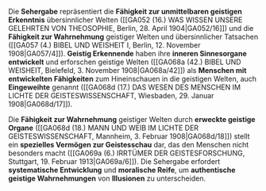 
Die **Sehergabe** repräsentiert die **Fähigkeit zur unmittelbaren geistigen Erkenntnis** übersinnlicher Welten ([[GA052 (16.) WAS WISSEN UNSERE GELEHRTEN VON THEOSOPHIE, Berlin, 28. April 1904|GA052/16]]) und die **Fähigkeit zur Wahrnehmung** geistiger Welten und übersinnlicher Tatsachen ([[GA057 (4.) BIBEL UND WEISHEIT I, Berlin, 12. November 1908|GA057/4]]). **Geistig Erkennende** haben ihre **inneren Sinnesorgane entwickelt** und erforschen geistige Welten ([[GA068a (42.) BIBEL UND WEISHEIT, Bielefeld, 3. November 1908|GA068a/42]]) als **Menschen mit entwickelten Fähigkeiten** zum Hineinschauen in die geistigen Welten, auch **Eingeweihte** genannt ([[GA068d (17.) DAS WESEN DES MENSCHEN IM LICHTE DER GEISTESWISSENSCHAFT, Wiesbaden, 29. Januar 1908|GA068d/17]]).

Die **Fähigkeit zur Wahrnehmung** geistiger Welten durch **erweckte geistige Organe** ([[GA068d (18.) MANN UND WEIB IM LICHTE DER GEISTESWISSENSCHAFT, Mannheim, 3. Februar 1908|GA068d/18]]) stellt ein **spezielles Vermögen zur Geistesschau** dar, das den Menschen nicht besonders macht ([[GA069a (6.) IRRTÜMER DER GEISTESFORSCHUNG, Stuttgart, 19. Februar 1913|GA069a/6]]). Die Sehergabe erfordert **systematische Entwicklung** und **moralische Reife**, um **authentische geistige Wahrnehmungen** von **Illusionen** zu unterscheiden.
